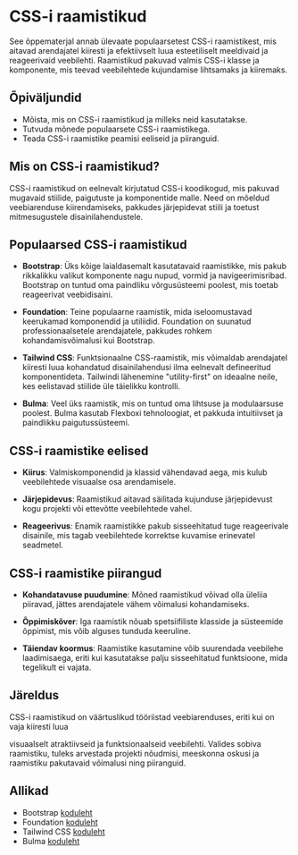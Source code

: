 # CSS-i raamistikud

See õppematerjal annab ülevaate populaarsetest CSS-i raamistikest, mis aitavad arendajatel kiiresti ja efektiivselt luua esteetiliselt meeldivaid ja reageerivaid veebilehti. Raamistikud pakuvad valmis CSS-i klasse ja komponente, mis teevad veebilehtede kujundamise lihtsamaks ja kiiremaks.

## Õpiväljundid

- Mõista, mis on CSS-i raamistikud ja milleks neid kasutatakse.
- Tutvuda mõnede populaarsete CSS-i raamistikega.
- Teada CSS-i raamistike peamisi eeliseid ja piiranguid.

## Mis on CSS-i raamistikud?

CSS-i raamistikud on eelnevalt kirjutatud CSS-i koodikogud, mis pakuvad mugavaid stiilide, paigutuste ja komponentide malle. Need on mõeldud veebiarenduse kiirendamiseks, pakkudes järjepidevat stiili ja toetust mitmesugustele disainilahendustele.

## Populaarsed CSS-i raamistikud

- **Bootstrap**: Üks kõige laialdasemalt kasutatavaid raamistikke, mis pakub rikkalikku valikut komponente nagu nupud, vormid ja navigeerimisribad. Bootstrap on tuntud oma paindliku võrgusüsteemi poolest, mis toetab reageerivat veebidisaini.
  
- **Foundation**: Teine populaarne raamistik, mida iseloomustavad keerukamad komponendid ja utiliidid. Foundation on suunatud professionaalsetele arendajatele, pakkudes rohkem kohandamisvõimalusi kui Bootstrap.
  
- **Tailwind CSS**: Funktsionaalne CSS-raamistik, mis võimaldab arendajatel kiiresti luua kohandatud disainilahendusi ilma eelnevalt defineeritud komponentideta. Tailwindi lähenemine "utility-first" on ideaalne neile, kes eelistavad stiilide üle täielikku kontrolli.

- **Bulma**: Veel üks raamistik, mis on tuntud oma lihtsuse ja modulaarsuse poolest. Bulma kasutab Flexboxi tehnoloogiat, et pakkuda intuitiivset ja paindlikku paigutussüsteemi.

## CSS-i raamistike eelised

- **Kiirus**: Valmiskomponendid ja klassid vähendavad aega, mis kulub veebilehtede visuaalse osa arendamisele.
  
- **Järjepidevus**: Raamistikud aitavad säilitada kujunduse järjepidevust kogu projekti või ettevõtte veebilehtede vahel.
  
- **Reageerivus**: Enamik raamistikke pakub sisseehitatud tuge reageerivale disainile, mis tagab veebilehtede korrektse kuvamise erinevatel seadmetel.

## CSS-i raamistike piirangud

- **Kohandatavuse puudumine**: Mõned raamistikud võivad olla üleliia piiravad, jättes arendajatele vähem võimalusi kohandamiseks.
  
- **Õppimiskõver**: Iga raamistik nõuab spetsiifiliste klasside ja süsteemide õppimist, mis võib alguses tunduda keeruline.

- **Täiendav koormus**: Raamistike kasutamine võib suurendada veebilehe laadimisaega, eriti kui kasutatakse palju sisseehitatud funktsioone, mida tegelikult ei vajata.

## Järeldus

CSS-i raamistikud on väärtuslikud tööriistad veebiarenduses, eriti kui on vaja kiiresti luua

 visuaalselt atraktiivseid ja funktsionaalseid veebilehti. Valides sobiva raamistiku, tuleks arvestada projekti nõudmisi, meeskonna oskusi ja raamistiku pakutavaid võimalusi ning piiranguid.

## Allikad

- Bootstrap [koduleht](https://getbootstrap.com/)
- Foundation [koduleht](https://get.foundation/)
- Tailwind CSS [koduleht](https://tailwindcss.com/)
- Bulma [koduleht](https://bulma.io/)
